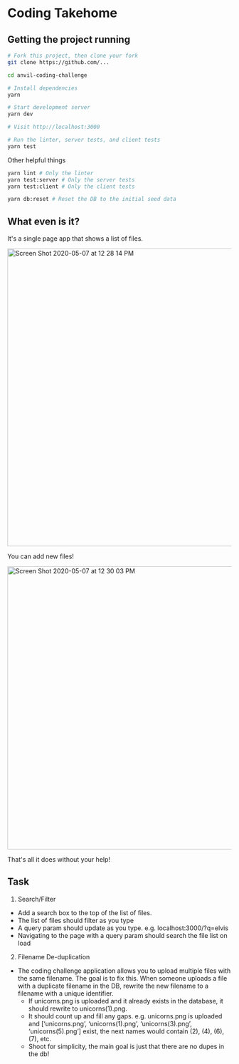 # Coding Takehome

## Getting the project running

```bash
# Fork this project, then clone your fork
git clone https://github.com/...

cd anvil-coding-challenge

# Install dependencies
yarn

# Start development server
yarn dev

# Visit http://localhost:3000

# Run the linter, server tests, and client tests
yarn test
```

Other helpful things

```bash
yarn lint # Only the linter
yarn test:server # Only the server tests
yarn test:client # Only the client tests

yarn db:reset # Reset the DB to the initial seed data
```

## What even is it?

It's a single page app that shows a list of files.

<img width="669" alt="Screen Shot 2020-05-07 at 12 28 14 PM" src="https://user-images.githubusercontent.com/69169/81336579-71df3300-905e-11ea-888a-acccc1344b36.png">

You can add new files!

<img width="636" alt="Screen Shot 2020-05-07 at 12 30 03 PM" src="https://user-images.githubusercontent.com/69169/81336645-8cb1a780-905e-11ea-86ce-f882a2d5fd46.png">

That's all it does without your help!

## Task
1) Search/Filter
- Add a search box to the top of the list of files. 
- The list of files should filter as you type
- A query param should update as you type. e.g. localhost:3000/?q=elvis
- Navigating to the page with a query param should search the file list on load

2) Filename De-duplication
- The coding challenge application allows you to upload multiple files with the same filename. The goal is to fix this. When someone uploads a file with a duplicate filename in the DB, rewrite the new filename to a filename with a unique identifier.
  - If unicorns.png is uploaded and it already exists in the database, it should rewrite to unicorns(1).png. 
  - It should count up and fill any gaps. e.g. unicorns.png is uploaded and [‘unicorns.png’, ‘unicorns(1).png’, ‘unicorns(3).png’, ‘unicorns(5).png’] exist, the next names would contain (2), (4), (6), (7), etc.
  - Shoot for simplicity, the main goal is just that there are no dupes in the db!
